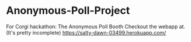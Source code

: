 # Anonymous-Poll-Project
For Corgi hackathon: The Anonymous Poll Booth
Checkout the webapp at. (It's pretty incomplete)
https://salty-dawn-03499.herokuapp.com/

